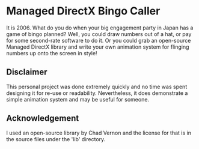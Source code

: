 # Managed DirectX Bingo Caller

It is 2006. What do you do when your big engagement party in Japan has a game of bingo planned? Well, you could draw numbers out of a hat, or pay for some second-rate software to do it. Or you could grab an open-source Managed DirectX library and write your own animation system for flinging numbers up onto the screen in style! 

## Disclaimer

This personal project was done extremely quickly and no time was spent designing it for re-use or readability. Nevertheless, it does demonstrate a simple animation system and may be useful for someone.

## Acknowledgement

I used an open-source library by Chad Vernon and the license for that is in the source files under the 'lib' directory.
